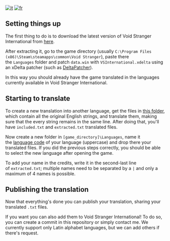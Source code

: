 [![it](https://img.shields.io/badge/italiano-green.svg)](./README.it.md)
[![fr](https://img.shields.io/badge/french-green.svg)](./README.fr.md)

## Setting things up

The first thing to do is to download the latest version of Void Stranger International from [here](/../../releases/latest).

After extracting it, go to the game directory (usually `C:\Program Files (x86)\Steam\steamapps\common\Void Stranger`), paste there the `Languages` folder and patch `data.win` with `VSInternational.xdelta` using an xDelta patcher (such as [DeltaPatcher](https://www.romhacking.net/utilities/704/)).

In this way you should already have the game translated in the languages currently available in Void Stranger International.

## Starting to translate

To create a new translation into another language, get the files in [this folder](/Languages/EN), which contain all the original English strings, and translate them, making sure that the every string remains in the same line. After doing that, you'll have `included.txt` and `extracted.txt` translated files.

Now create a new folder in `[game_directory]\Languages`, name it the [language code](https://en.wikipedia.org/wiki/List_of_ISO_639_language_codes) of your language (uppercase) and drop there your translated files. If you did the previous steps correctly, you should be able to select the new language after opening the game.

To add your name in the credits, write it in the second-last line of `extracted.txt`; multiple names need to be separated by a `|` and only a maximum of 4 names is possible.

## Publishing the translation

Now that everything's done you can publish your translation, sharing your translated `.txt` files.

If you want you can also add them to Void Stranger International! To do so, you can create a commit in this repository or simply contact me. We currently support only Latin alphabet languages, but we can add others if there's request.
